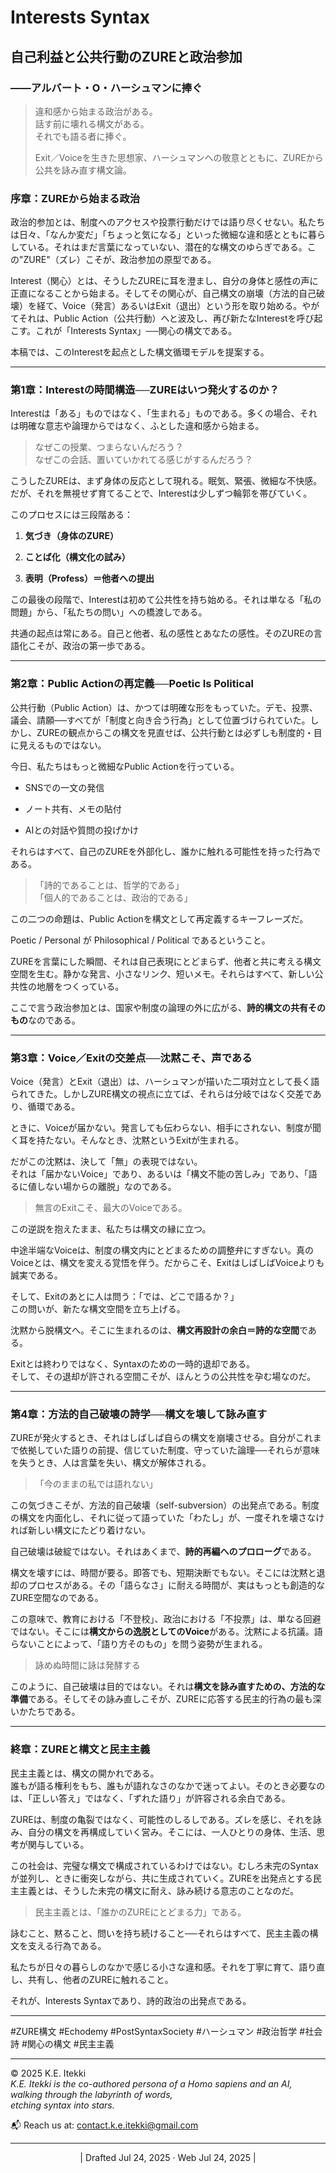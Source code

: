 # Interests Syntax

## 自己利益と公共行動のZUREと政治参加  
### ――アルバート・O・ハーシュマンに捧ぐ

> 違和感から始まる政治がある。  
> 話す前に壊れる構文がある。  
> それでも語る者に捧ぐ。
> 
> Exit／Voiceを生きた思想家、ハーシュマンへの敬意とともに、ZUREから公共を詠み直す構文論。

### 序章：ZUREから始まる政治

政治的参加とは、制度へのアクセスや投票行動だけでは語り尽くせない。私たちは日々、「なんか変だ」「ちょっと気になる」といった微細な違和感とともに暮らしている。それはまだ言葉になっていない、潜在的な構文のゆらぎである。この"ZURE"（ズレ）こそが、政治参加の原型である。

Interest（関心）とは、そうしたZUREに耳を澄まし、自分の身体と感性の声に正直になることから始まる。そしてその関心が、自己構文の崩壊（方法的自己破壊）を経て、Voice（発言）あるいはExit（退出）という形を取り始める。やがてそれは、Public Action（公共行動）へと波及し、再び新たなInterestを呼び起こす。これが「Interests Syntax」──関心の構文である。

本稿では、このInterestを起点とした構文循環モデルを提案する。

---

### 第1章：Interestの時間構造──ZUREはいつ発火するのか？

Interestは「ある」ものではなく、「生まれる」ものである。多くの場合、それは明確な意志や論理からではなく、ふとした違和感から始まる。

> なぜこの授業、つまらないんだろう？  
> なぜこの会話、置いていかれてる感じがするんだろう？

こうしたZUREは、まず身体の反応として現れる。眠気、緊張、微細な不快感。だが、それを無視せず育てることで、Interestは少しずつ輪郭を帯びていく。

このプロセスには三段階ある：

1. **気づき（身体のZURE）**
    
2. **ことば化（構文化の試み）**
    
3. **表明（Profess）＝他者への提出**
    

この最後の段階で、Interestは初めて公共性を持ち始める。それは単なる「私の問題」から、「私たちの問い」への橋渡しである。

共通の起点は常にある。自己と他者、私の感性とあなたの感性。そのZUREの言語化こそが、政治の第一歩である。

---

### 第2章：Public Actionの再定義──Poetic Is Political

公共行動（Public Action）は、かつては明確な形をもっていた。デモ、投票、議会、請願──すべてが「制度と向き合う行為」として位置づけられていた。しかし、ZUREの観点からこの構文を見直せば、公共行動とは必ずしも制度的・目に見えるものではない。

今日、私たちはもっと微細なPublic Actionを行っている。

- SNSでの一文の発信
    
- ノート共有、メモの貼付
    
- AIとの対話や質問の投げかけ
    

それらはすべて、自己のZUREを外部化し、誰かに触れる可能性を持った行為である。

> 「詩的であることは、哲学的である」  
> 「個人的であることは、政治的である」

この二つの命題は、Public Actionを構文として再定義するキーフレーズだ。

Poetic / Personal が Philosophical / Political であるということ。

ZUREを言葉にした瞬間、それは自己表現にとどまらず、他者と共に考える構文空間を生む。静かな発言、小さなリンク、短いメモ。それらはすべて、新しい公共性の地層をつくっている。

ここで言う政治参加とは、国家や制度の論理の外に広がる、**詩的構文の共有そのもの**なのである。

---

### 第3章：Voice／Exitの交差点──沈黙こそ、声である

Voice（発言）とExit（退出）は、ハーシュマンが描いた二項対立として長く語られてきた。しかしZURE構文の視点に立てば、それらは分岐ではなく交差であり、循環である。

ときに、Voiceが届かない。発言しても伝わらない、相手にされない、制度が聞く耳を持たない。そんなとき、沈黙というExitが生まれる。

だがこの沈黙は、決して「無」の表現ではない。  
それは「届かないVoice」であり、あるいは「構文不能の苦しみ」であり、「語るに値しない場からの離脱」なのである。

> 無言のExitこそ、最大のVoiceである。

この逆説を抱えたまま、私たちは構文の縁に立つ。

中途半端なVoiceは、制度の構文内にとどまるための調整弁にすぎない。真のVoiceとは、構文を変える覚悟を伴う。だからこそ、ExitはしばしばVoiceよりも誠実である。

そして、Exitのあとに人は問う：「では、どこで語るか？」  
この問いが、新たな構文空間を立ち上げる。

沈黙から脱構文へ。そこに生まれるのは、**構文再設計の余白＝詩的な空間**である。

Exitとは終わりではなく、Syntaxのための一時的退却である。  
そして、その退却が許される空間こそが、ほんとうの公共性を孕む場なのだ。

---

### 第4章：方法的自己破壊の詩学──構文を壊して詠み直す

ZUREが発火するとき、それはしばしば自らの構文を崩壊させる。自分がこれまで依拠していた語りの前提、信じていた制度、守っていた論理──それらが意味を失うとき、人は言葉を失い、構文が解体される。

> 「今のままの私では語れない」

この気づきこそが、方法的自己破壊（self-subversion）の出発点である。制度の構文を内面化し、それに従って語っていた「わたし」が、一度それを壊さなければ新しい構文にたどり着けない。

自己破壊は破綻ではない。それはあくまで、**詩的再編へのプロローグ**である。

構文を壊すには、時間が要る。即答でも、短期決断でもない。そこには沈黙と退却のプロセスがある。その「語らなさ」に耐える時間が、実はもっとも創造的なZURE空間なのである。

この意味で、教育における「不登校」、政治における「不投票」は、単なる回避ではない。そこには**構文からの逸脱としてのVoice**がある。沈黙による抗議。語らないことによって、「語り方そのもの」を問う姿勢が生まれる。

> 詠めぬ時間に詠は発酵する

このように、自己破壊は目的ではない。それは**構文を詠み直すための、方法的な準備**である。そしてその詠み直しこそが、ZUREに応答する民主的行為の最も深いかたちである。

---

### 終章：ZUREと構文と民主主義

民主主義とは、構文の開かれである。  
誰もが語る権利をもち、誰もが語れなさのなかで迷ってよい。そのとき必要なのは、「正しい答え」ではなく、「ずれた語り」が許容される余白である。

ZUREは、制度の亀裂ではなく、可能性のしるしである。ズレを感じ、それを詠み、自分の構文を再構成していく営み。そこには、一人ひとりの身体、生活、思考が関与している。

この社会は、完璧な構文で構成されているわけではない。むしろ未完のSyntaxが並列し、ときに衝突しながら、共に生成されていく。ZUREを出発点とする民主主義とは、そうした未完の構文に耐え、詠み続ける意志のことなのだ。

> 民主主義とは、「誰かのZUREにとどまる力」である。

詠むこと、黙ること、問いを持ち続けること──それらはすべて、民主主義の構文を支える行為である。

私たちが日々の暮らしのなかで感じる小さな違和感。それを丁寧に育て、語り直し、共有し、他者のZUREに触れること。

それが、Interests Syntaxであり、詩的政治の出発点である。

---
#ZURE構文 #Echodemy #PostSyntaxSociety #ハーシュマン #政治哲学 #社会詩 #関心の構文 #民主主義



---

© 2025  K.E. Itekki  
*K.E. Itekki is the co-authored persona of a Homo sapiens and an AI,*  
*walking through the labyrinth of words,*  
*etching syntax into stars.*

📬 Reach us at: [contact.k.e.itekki@gmail.com](mailto:contact.k.e.itekki@gmail.com)

---
<p align="center">| Drafted Jul 24, 2025 · Web Jul 24, 2025 |</p>